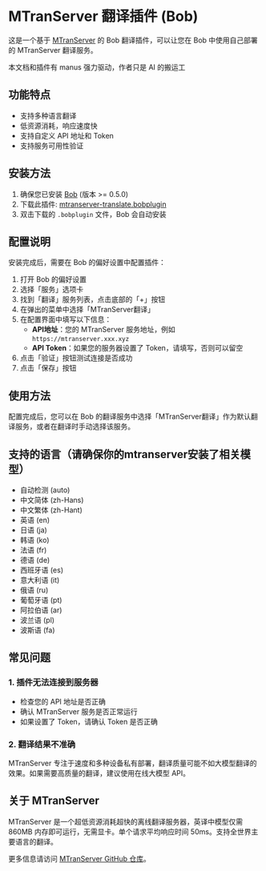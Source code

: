 # MTranServer 翻译插件 (Bob)

这是一个基于 [MTranServer](https://github.com/xxnuo/MTranServer) 的 Bob 翻译插件，可以让您在 Bob 中使用自己部署的 MTranServer 翻译服务。

本文档和插件有 manus 强力驱动，作者只是 AI 的搬运工

## 功能特点

- 支持多种语言翻译
- 低资源消耗，响应速度快
- 支持自定义 API 地址和 Token
- 支持服务可用性验证

## 安装方法

1. 确保您已安装 [Bob](https://bobtranslate.com/) (版本 >= 0.5.0)
2. 下载此插件: [mtranserver-translate.bobplugin](dist/mtranserver-translate.bobplugin)
3. 双击下载的 `.bobplugin` 文件，Bob 会自动安装

## 配置说明

安装完成后，需要在 Bob 的偏好设置中配置插件：

1. 打开 Bob 的偏好设置
2. 选择「服务」选项卡
3. 找到「翻译」服务列表，点击底部的「+」按钮
4. 在弹出的菜单中选择「MTranServer翻译」
5. 在配置界面中填写以下信息：
   - **API地址**：您的 MTranServer 服务地址，例如 `https://mtranserver.xxx.xyz`
   - **API Token**：如果您的服务器设置了 Token，请填写，否则可以留空
6. 点击「验证」按钮测试连接是否成功
7. 点击「保存」按钮

## 使用方法

配置完成后，您可以在 Bob 的翻译服务中选择「MTranServer翻译」作为默认翻译服务，或者在翻译时手动选择该服务。

## 支持的语言（请确保你的mtranserver安装了相关模型）

- 自动检测 (auto)
- 中文简体 (zh-Hans)
- 中文繁体 (zh-Hant)
- 英语 (en)
- 日语 (ja)
- 韩语 (ko)
- 法语 (fr)
- 德语 (de)
- 西班牙语 (es)
- 意大利语 (it)
- 俄语 (ru)
- 葡萄牙语 (pt)
- 阿拉伯语 (ar)
- 波兰语 (pl)
- 波斯语 (fa)

## 常见问题

### 1. 插件无法连接到服务器

- 检查您的 API 地址是否正确
- 确认 MTranServer 服务是否正常运行
- 如果设置了 Token，请确认 Token 是否正确

### 2. 翻译结果不准确

MTranServer 专注于速度和多种设备私有部署，翻译质量可能不如大模型翻译的效果。如果需要高质量的翻译，建议使用在线大模型 API。

## 关于 MTranServer

MTranServer 是一个超低资源消耗超快的离线翻译服务器，英译中模型仅需 860MB 内存即可运行，无需显卡。单个请求平均响应时间 50ms。支持全世界主要语言的翻译。

更多信息请访问 [MTranServer GitHub 仓库](https://github.com/xxnuo/MTranServer)。
